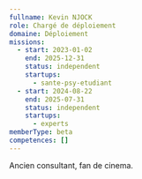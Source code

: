 ```yaml
---
fullname: Kevin NJOCK
role: Chargé de déploiement
domaine: Déploiement
missions:
  - start: 2023-01-02
    end: 2025-12-31
    status: independent
    startups:
      - sante-psy-etudiant
  - start: 2024-08-22
    end: 2025-07-31
    status: independent
    startups:
      - experts
memberType: beta
competences: []
---
```

Ancien consultant, fan de cinema.